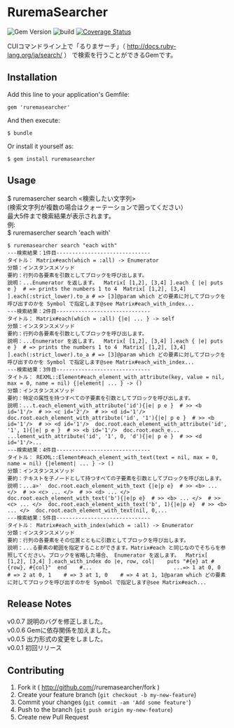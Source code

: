 # RuremaSearcher
![Gem Version](https://badge.fury.io/rb/ruremasearcher.svg) ![build](https://travis-ci.org/ryosy383/ruremasearcher.svg?branch=master) 
[![Coverage Status](https://img.shields.io/coveralls/ryosy383/ruremasearcher.svg)](https://coveralls.io/r/ryosy383/ruremasearcher?branch=master) 
  
CUIコマンドライン上で「るりまサーチ」（ http://docs.ruby-lang.org/ja/search/ ） で検索を行うことができるGemです。

## Installation

Add this line to your application's Gemfile:

    gem 'ruremasearcher'

And then execute:

    $ bundle

Or install it yourself as:

    $ gem install ruremasearcher

## Usage

$ ruremasercher search <検索したい文字列>  
(検索文字列が複数の場合はクォーテーションで囲ってください）  
最大5件まで検索結果が表示されます。  
例:  
$ ruremasercher search 'each with'

```
$ ruremasearcher search "each with"
---検索結果：1件目------------------------------
タイトル： Matrix#each(which = :all) -> Enumerator
分類：インスタンスメソッド
要約：行列の各要素を引数としてブロックを呼び出します。
説明：...Enumerator を返します。  Matrix[ [1,2], [3,4] ].each { |e| puts e }  # => prints the numbers 1 to 4  Matrix[ [1,2], [3,4] ].each(:strict_lower).to_a # => [3]@param which どの要素に対してブロックを呼び出すのかを Symbol で指定します@see Matrix#each_with_index...
---検索結果：2件目------------------------------
タイトル： Matrix#each(which = :all) {|e| ... } -> self
分類：インスタンスメソッド
要約：行列の各要素を引数としてブロックを呼び出します。
説明：...Enumerator を返します。  Matrix[ [1,2], [3,4] ].each { |e| puts e }  # => prints the numbers 1 to 4  Matrix[ [1,2], [3,4] ].each(:strict_lower).to_a # => [3]@param which どの要素に対してブロックを呼び出すのかを Symbol で指定します@see Matrix#each_with_index...
---検索結果：3件目------------------------------
タイトル： REXML::Element#each_element_with_attribute(key, value = nil, max = 0, name = nil) {|element| ... } -> ()
分類：インスタンスメソッド
要約：特定の属性を持つすべての子要素を引数としてブロックを呼び出します。
説明：...t.each_element_with_attribute('id'){|e| p e }  # >> <b id='1'/>  # >> <c id='2'/>  # >> <d id='1'/>  doc.root.each_element_with_attribute('id', '1'){|e| p e }  # >> <b id='1'/>  # >> <d id='1'/>  doc.root.each_element_with_attribute('id', '1', 1){|e| p e }  # >> <b id='1'/>  doc.root.each_e...                          ...lement_with_attribute('id', '1', 0, 'd'){|e| p e }  # >> <d id='1'/>...
---検索結果：4件目------------------------------
タイトル： REXML::Element#each_element_with_text(text = nil, max = 0, name = nil) {|element| ... } -> ()
分類：インスタンスメソッド
要約：テキストを子ノードとして持つすべての子要素を引数としてブロックを呼び出します。
説明：...a>'  doc.root.each_element_with_text {|e|p e}  # >> <b> ... </>  # >> <c> ... </>  # >> <d> ... </>  doc.root.each_element_with_text('b'){|e|p e}  # >> <b> ... </>  # >> <c> ... </>  doc.root.each_element_with_text('b', 1){|e|p e}  # >> <b> ... </>  doc.root.each_element_with_text(nil, 0,...
---検索結果：5件目------------------------------
タイトル： Matrix#each_with_index(which = :all) -> Enumerator
分類：インスタンスメソッド
要約：行列の各要素をその位置とともに引数としてブロックを呼び出します。
説明：...る要素の範囲を指定することができます。Matrix#each と同じなのでそちらを参照してください。ブロックを省略した場合、 Enumerator を返します。  Matrix[ [1,2], [3,4] ].each_with_index do |e, row, col|    puts "#{e} at #{row}, #{col}"  end    #...                          ...=> 1 at 0, 0    # => 2 at 0, 1    # => 3 at 1, 0    # => 4 at 1, 1@param which どの要素に対してブロックを呼び出すのかを Symbol で指定します@see Matrix#each...
```
## Release Notes
  
v0.0.7 説明のバグを修正しました。  
v0.0.6 Gemに依存関係を加えました。  
v0.0.5 出力形式の変更をしました。  
v0.0.1 初回リリース 

## Contributing

1. Fork it ( http://github.com/<my-github-username>/ruremasearcher/fork )
2. Create your feature branch (`git checkout -b my-new-feature`)
3. Commit your changes (`git commit -am 'Add some feature'`)
4. Push to the branch (`git push origin my-new-feature`)
5. Create new Pull Request

